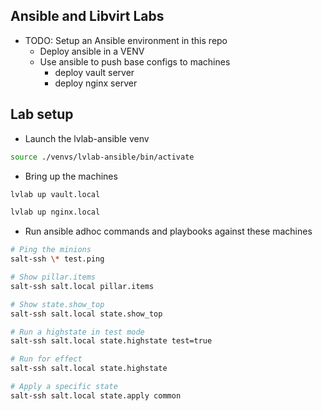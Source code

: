 ## Ansible and Libvirt Labs

- TODO: Setup an Ansible environment in this repo
  - Deploy ansible in a VENV
  - Use ansible to push base configs to machines
    - deploy vault server
    - deploy nginx server

## Lab setup

- Launch the lvlab-ansible venv

```bash
source ./venvs/lvlab-ansible/bin/activate
```

- Bring up the machines

```bash
lvlab up vault.local

lvlab up nginx.local
```

- Run ansible adhoc commands and playbooks against these machines

```bash
# Ping the minions
salt-ssh \* test.ping

# Show pillar.items
salt-ssh salt.local pillar.items

# Show state.show_top
salt-ssh salt.local state.show_top

# Run a highstate in test mode
salt-ssh salt.local state.highstate test=true

# Run for effect
salt-ssh salt.local state.highstate

# Apply a specific state
salt-ssh salt.local state.apply common
```